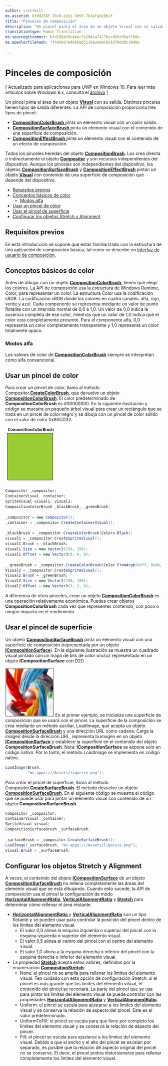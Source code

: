 ```yaml
---
author: scottmill
ms.assetid: 03dd256f-78c0-e1b1-3d9f-7b3afab29b2f
title: "Pinceles de composición"
description: "Un pincel pinta el área de un objeto Visual con su salida. Distintos pinceles tienen tipos de salida diferentes."
translationtype: Human Translation
ms.sourcegitcommit: b3d198af0c46ec7a2041a7417bccd56c05af760e
ms.openlocfilehash: 7f466607e48bb0d553892e09c6616f0dd0539d8e

---
```

# Pinceles de composición

\[ Actualizado para aplicaciones para UWP en Windows 10. Para leer más artículos sobre Windows 8.x, consulta el [archivo](http://go.microsoft.com/fwlink/p/?linkid=619132) \]

Un pincel pinta el área de un objeto [**Visual**](https://msdn.microsoft.com/library/windows/apps/Dn706858) con su salida. Distintos pinceles tienen tipos de salida diferentes. La API de composición proporciona tres tipos de pincel:

-   [
              **CompositionColorBrush**
            ](https://msdn.microsoft.com/library/windows/apps/Mt589399) pinta un elemento visual con un color sólido.
-   [
              **CompositionSurfaceBrush**
            ](https://msdn.microsoft.com/library/windows/apps/Mt589415) pinta un elemento visual con el contenido de una superficie de composición.
-   [
              **CompositionEffectBrush**
            ](https://msdn.microsoft.com/library/windows/apps/Mt589406) pinta un elemento visual con el contenido de un efecto de composición.

Todos los pinceles heredan del objeto [**CompositionBrush**](https://msdn.microsoft.com/library/windows/apps/Mt589398). Los crea directa o indirectamente el objeto [**Compositor**](https://msdn.microsoft.com/library/windows/apps/Dn706789) y son recursos independientes del dispositivo. Aunque los pinceles son independientes del dispositivo, los objetos [**CompositionSurfaceBrush**](https://msdn.microsoft.com/library/windows/apps/Mt589415) y [**CompositionEffectBrush**](https://msdn.microsoft.com/library/windows/apps/Mt589406) pintan un objeto [**Visual**](https://msdn.microsoft.com/library/windows/apps/Dn706858) con contenido de una superficie de composición que depende del dispositivo.

-   [Requisitos previos](./composition-brushes.md#prerequisites)
-   [Conceptos básicos de color](./composition-brushes.md#color-basics)
    -   [Modos alfa](./composition-brushes.md#alpha-modes)
-   [Usar un pincel de color](./composition-brushes.md#using-color-brush)
-   [Usar el pincel de superficie](./composition-brushes.md#using-surface-brush)
-   [Configurar los objetos Stretch y Alignment](./composition-brushes.md#configuring-stretch-and-alignment)

## Requisitos previos

En esta introducción se supone que estás familiarizado con la estructura de una aplicación de composición básica, tal como se describe en [Interfaz de usuario de composición](visual-layer.md).

## Conceptos básicos de color

Antes de dibujar con un objeto [**CompositionColorBrush**](https://msdn.microsoft.com/library/windows/apps/Mt589399), tienes que elegir los colores. La API de composición usa la estructura de Windows Runtime, Color, para representar un color. La estructura Color usa la codificación sRGB. La codificación sRGB divide los colores en cuatro canales: alfa, rojo, verde y azul. Cada componente se representa mediante un valor de punto flotante con un intervalo normal de 0,0 a 1,0. Un valor de 0,0 indica la ausencia completa de ese color, mientras que un valor de 1,0 indica que el color está completamente presente. Para el componente alfa, 0,0 representa un color completamente transparente y 1,0 representa un color totalmente opaco.

### Modos alfa

Los valores de color de [**CompositionColorBrush**](https://msdn.microsoft.com/library/windows/apps/Mt589399) siempre se interpretan como alfa convencional.

## Usar un pincel de color

Para crear un pincel de color, llama al método Compositor.[**CreateColorBrush**](https://msdn.microsoft.com/en-us/library/windows/apps/windows.ui.composition.compositor.createcolorbrush.aspx), que devuelve un objeto [**CompositionColorBrush**](https://msdn.microsoft.com/library/windows/apps/Mt589399). El color predeterminado de **CompositionColorBrush** es \#00000000. En la siguiente ilustración y código se muestra un pequeño árbol visual para crear un rectángulo que se traza en un pincel de color negro y se dibuja con un pincel de color sólido con el valor de color 0x9ACD32.

![CompositionColorBrush](images/composition-compositioncolorbrush.png)
```cs
Compositor _compositor;
ContainerVisual _container;
SpriteVisual visual1, visual2;
CompositionColorBrush _blackBrush, _greenBrush; 

_compositor = new Compositor();
_container = _compositor.CreateContainerVisual();

_blackBrush = _compositor.CreateColorBrush(Colors.Black);
visual1 = _compositor.CreateSpriteVisual();
visual1.Brush = _blackBrush;
visual1.Size = new Vector2(156, 156);
visual1.Offset = new Vector3(0, 0, 0);

_ greenBrush = _compositor.CreateColorBrush(Color.FromArgb(0xff, 0x9A, 0xCD, 0x32));
Visual2 = _compositor.CreateSpriteVisual();
Visual2.Brush = _greenBrush;
Visual2.Size = new Vector2(150, 150);
Visual2.Offset = new Vector3(3, 3, 0);
```

A diferencia de otros pinceles, crear un objeto [**CompositionColorBrush**](https://msdn.microsoft.com/library/windows/apps/Mt589399) es una operación relativamente económica. Puedes crear objetos **CompositionColorBrush** cada vez que representes contenido, con poco o ningún impacto en el rendimiento.

## Usar el pincel de superficie

Un objeto [**CompositionSurfaceBrush**](https://msdn.microsoft.com/library/windows/apps/Mt589415) pinta un elemento visual con una superficie de composición (representada por un objeto [**ICompositionSurface**](https://msdn.microsoft.com/library/windows/apps/Dn706819)). En la siguiente ilustración se muestra un cuadrado visual pintado con un mapa de bits de color orozuz representado en un objeto **ICompositionSurface** con D2D.

![CompositionSurfaceBrush](images/composition-compositionsurfacebrush.png) En el primer ejemplo, se inicializa una superficie de composición que se usará con el pincel. La superficie de la composición se crea mediante un método auxiliar, LoadImage, que acepta un objeto [**CompositionSurfaceBrush**](https://msdn.microsoft.com/library/windows/apps/Mt589415) y una dirección URL como cadena. Carga la imagen desde la dirección URL, representa la imagen en un objeto [**ICompositionSurface**](https://msdn.microsoft.com/library/windows/apps/Dn706819) y establece la superficie en el contenido del objeto **CompositionSurfaceBrush**. Nota: **ICompositionSurface** se expone solo en código nativo. Por lo tanto, el método LoadImage se implementa en código nativo.

```cs
LoadImage(Brush,
          "ms-appx:///Assets/liqorice.png");
```

Para crear el pincel de superficie, llama al método Compositor.[**CreateSurfaceBrush**](https://msdn.microsoft.com/en-us/library/windows/apps/windows.ui.composition.compositor.createsurfacebrush.aspx). El método devuelve un objeto [**CompositionSurfaceBrush**](https://msdn.microsoft.com/library/windows/apps/Mt589415). En el siguiente código se muestra el código que se puede usar para pintar un elemento visual con contenido de un objeto **CompositionSurfaceBrush**.

```cs
Compositor _compositor;
ContainerVisual _container;
SpriteVisual visual;
CompositionSurfaceBrush _surfaceBrush;

_surfaceBrush = _compositor.CreateSurfaceBrush();
LoadImage(_surfaceBrush, "ms-appx:///Assets/liqorice.png");
visual.Brush = _surfaceBrush;
```

## Configurar los objetos Stretch y Alignment

A veces, el contenido del objeto [**ICompositionSurface**](https://msdn.microsoft.com/library/windows/apps/Dn706819) de un objeto [**CompositionSurfaceBrush**](https://msdn.microsoft.com/library/windows/apps/Mt589415) no rellena completamente las áreas del elemento visual que se está dibujando. Cuando esto sucede, la API de composición usa el pincel la configuración de modo [**HorizontalAlignmentRatio**](https://msdn.microsoft.com/en-us/library/windows/apps/windows.ui.composition.compositionsurfacebrush.horizontalalignmentratio.aspx), [**VerticalAlignmentRatio**](https://msdn.microsoft.com/library/windows/apps/windows.ui.composition.compositionsurfacebrush.verticalalignmentratio) y [**Stretch**](https://msdn.microsoft.com/library/windows/apps/windows.ui.composition.compositionsurfacebrush.stretch) para determinar cómo rellenar el área restante.

-   [
              **HorizontalAlignmentRatio**
            ](https://msdn.microsoft.com/en-us/library/windows/apps/windows.ui.composition.compositionsurfacebrush.horizontalalignmentratio.aspx) y [**VerticalAlignmentRatio**](https://msdn.microsoft.com/library/windows/apps/windows.ui.composition.compositionsurfacebrush.verticalalignmentratio) son un tipo flotante y se pueden usar para controlar la posición del pincel dentro de los límites del elemento visual.
    -   El valor 0,0 alinea la esquina izquierda o superior del pincel con la esquina izquierda o superior del elemento visual.
    -   El valor 0,5 alinea el centro del pincel con el centro del elemento visual.
    -   El valor 1,0 alinea a la esquina derecha o inferior del pincel con la esquina derecha o inferior del elemento visual.
-   La propiedad [**Stretch**](https://msdn.microsoft.com/library/windows/apps/windows.ui.composition.compositionsurfacebrush.stretch) acepta estos valores, definidos por la enumeración [**CompositionStretch**](https://msdn.microsoft.com/library/windows/apps/Dn706786):
    -   None: el pincel no se amplía para rellenar los límites del elemento visual. Ten cuidado con esta opción de configuración Stretch: si el pincel es más grande que los límites del elemento visual, el contenido del pincel se recortará. La parte del pincel que se usa para pintar los límites del elemento visual se puede controlar con las 
              propiedades [**HorizontalAlignmentRatio**](https://msdn.microsoft.com/en-us/library/windows/apps/windows.ui.composition.compositionsurfacebrush.horizontalalignmentratio.aspx) y [**VerticalAlignmentRatio**](https://msdn.microsoft.com/library/windows/apps/windows.ui.composition.compositionsurfacebrush.verticalalignmentratio).
    -   Uniform: el pincel se escala para ajustarse a los límites del elemento visual y se conserva la relación de aspecto del pincel. Este es el valor predeterminado.
    -   UniformToFill: el pincel se escala para que llene por completo los límites del elemento visual y se conserva la relación de aspecto del pincel.
    -   Fill: el pincel se escala para ajustarse a los límites del elemento visual. Debido a que el ancho y el alto del pincel se escalan por separado, es posible que la relación de aspecto original del pincel no se conserve. El decir, el pincel podría distorsionarse para rellenar completamente los límites del elemento visual.

 

 







<!--HONumber=Jun16_HO4-->


